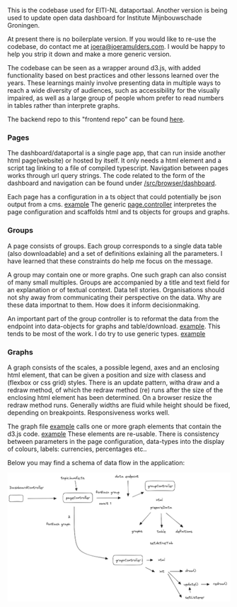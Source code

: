 This is the codebase used for EITI-NL dataportaal. Another version is being used to update open data dashboard for Institute Mijnbouwschade Groningen. 

At present there is no boilerplate version. If you would like to re-use the codebase, do contact me at joera@joeramulders.com. I would be happy to help you strip it down and make a more generic version.

The codebase can be seen as a wrapper around d3.js, with added functionality based on best practices and other lessons learned over the years. These learnings mainly involve presenting data in multiple ways to reach a wide diversity of audiences, such as accessibility for the visually impaired, as well as a large group of people whom prefer to read numbers in tables rather than interprete graphs. 

The backend repo to this "frontend repo" can be found [here](https://github.com/Joera/eiti-server).


### Pages
The dashboard/dataportal is a single page app, that can run inside another html page(website) or hosted by itself. It only needs a html element and a script tag linking to a file of compiled typescript. Navigation between pages works through url query strings. The code related to the form of the dashboard and navigation can be found under [/src/browser/dashboard](https://github.com/Joera/EITI-Dashboard/tree/master/src/browser/dashboard).

Each page has a configuration in a ts object that could potentially be json output from a cms. [example](https://github.com/Joera/EITI-Dashboard/blob/master/src/pages/payments/config.ts) The generic [page.controller](https://github.com/Joera/EITI-Dashboard/blob/master/src/pages/shared/page.controller.ts) interpretes the page configuration and scaffolds html and ts objects for groups and graphs.  

### Groups 
A page consists of groups. Each group corresponds to a single data table (also downloadable) and a set of definitions exlaining all the parameters. I have learned that these constraints do help me focus on the message. 

A group may contain one or more graphs. One such graph can also consist of many small multiples. Groups are accompanied by a title and text field for an explanation or of textual context. Data tell stories. Organisations should not shy away from communicating their perspective on the data. 
Why are these data importnat to them. How does it inform decisionmaking. 

An important part of the group controller is to reformat the data from the endpoint into data-objects for graphs and table/download. [example](https://github.com/Joera/EITI-Dashboard/blob/55aea751ac179ec98059a53251ac3a2344fc925c/src/pages/payments/groups/payments-group-v1.ts#L36). This tends to be most of the work. I do try to use generic types. [example](https://github.com/Joera/EITI-Dashboard/blob/55aea751ac179ec98059a53251ac3a2344fc925c/src/pages/payments/groups/payments-group-v1.ts) 


### Graphs
A graph consists of the scales, a possible legend, axes and an enclosing html element, that can be given a position and size with clasess and (flexbox or css grid) styles. There is an update pattern, witha draw and a redraw method, of which the redraw method (re) runs after the size of the enclosing html element has been determined. On a browser resize the redraw method runs. Generally widths are fluid while height should be fixed, depending on breakpoints. Responsiveness works well.

The graph file [example](https://github.com/Joera/EITI-Dashboard/blob/master/src/pages/payments/graphs/revenue-bars-v1.ts) calls one or more graph elements that contain the d3.js code. [example](https://github.com/Joera/EITI-Dashboard/blob/master/src/eiti-modules/elements/svg/chart-bar-progression.ts) These elements are re-usable. There is consistency between parameters in the page configuration, data-types into the display of colours, labels: currencies, percentages etc.. 

Below you may find a schema of data flow in the application: 

![schema](./schema.png)








